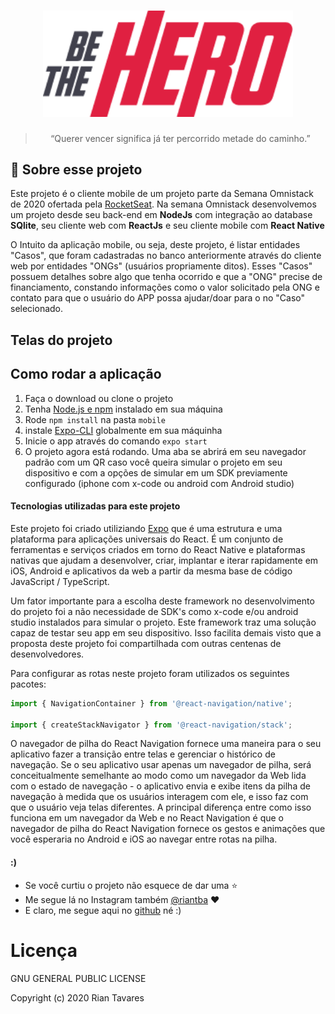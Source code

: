 <h1 align="center">
    <img alt="Launchbase" src="imgs/logo@3x.png" width="400px" />
</h1>

<blockquote align="center">“Querer vencer significa já ter percorrido metade do caminho.”</blockquote>


## :rocket: Sobre esse projeto
<p>Este projeto é o cliente mobile de um projeto parte da Semana Omnistack de 2020 ofertada pela <a href="https://rocketseat.com.br/" target="_blank"> RocketSeat</a>. 
Na semana Omnistack desenvolvemos um projeto desde seu back-end em <strong>NodeJs</strong> com integração ao database<strong> SQlite</strong>, seu cliente web com <strong>ReactJs</strong>  e seu cliente mobile com <strong>React Native</strong>  </p>
<p>O Intuito da aplicação mobile, ou seja, deste projeto, é listar entidades "Casos", que foram cadastradas no banco anteriormente através do cliente web por entidades "ONGs" (usuários propriamente ditos). Esses "Casos" possuem detalhes sobre algo que tenha ocorrido e que a "ONG" precise de financiamento, constando informações como o valor solicitado pela ONG e contato para que o usuário do APP possa ajudar/doar para o no "Caso" selecionado.</p>

## Telas do projeto




## Como rodar a aplicação

1. Faça o download ou clone o projeto
2. Tenha [Node.js e npm](https://nodejs.org/it/) instalado em sua máquina 
3. Rode `npm install` na pasta `mobile` 
4. instale [Expo-CLI](https://docs.expo.io/versions/latest/get-started/installation/) globalmente em sua máquinha 
5. Inicie o app através do comando `expo start`
6. O projeto agora está rodando. Uma aba se abrirá em seu navegador padrão com um QR caso você queira simular o projeto em seu dispositivo e com a opções de simular em um SDK previamente configurado (iphone com x-code ou android com Android studio)

#### Tecnologias utilizadas para este projeto

Este projeto foi criado utiliziando [Expo](https://docs.expo.io/versions/v37.0.0/) que é uma estrutura e uma plataforma para aplicações universais do React. É um conjunto de ferramentas e serviços criados em torno do React Native e plataformas nativas que ajudam a desenvolver, criar, implantar e iterar rapidamente em iOS, Android e aplicativos da web a partir da mesma base de código JavaScript / TypeScript.

Um fator importante para a escolha deste framework no desenvolvimento do projeto foi a não necessidade de SDK's como x-code e/ou android studio instalados para simular o projeto. Este framework traz uma solução capaz de testar seu app em seu dispositivo. Isso facilita demais visto que a proposta deste projeto foi compartilhada com outras centenas de desenvolvedores.

Para configurar as rotas neste projeto foram utilizados os seguintes pacotes:

```js
import { NavigationContainer } from '@react-navigation/native';

import { createStackNavigator } from '@react-navigation/stack';

```
O navegador de pilha do React Navigation fornece uma maneira para o seu aplicativo fazer a transição entre telas e gerenciar o histórico de navegação. Se o seu aplicativo usar apenas um navegador de pilha, será conceitualmente semelhante ao modo como um navegador da Web lida com o estado de navegação - o aplicativo envia e exibe itens da pilha de navegação à medida que os usuários interagem com ele, e isso faz com que o usuário veja telas diferentes. A principal diferença entre como isso funciona em um navegador da Web e no React Navigation é que o navegador de pilha do React Navigation fornece os gestos e animações que você esperaria no Android e iOS ao navegar entre rotas na pilha.


#### :)
- Se você curtiu o projeto não esquece de dar uma :star: 
- Me segue lá no Instagram também [@riantba](https://www.instagram.com/riantba/) :heart:
- E claro, me segue aqui no [github](https://github.com/RianTavares) né :)


<h1>Licença</h1>

GNU GENERAL PUBLIC LICENSE

Copyright (c) 2020 Rian Tavares 






